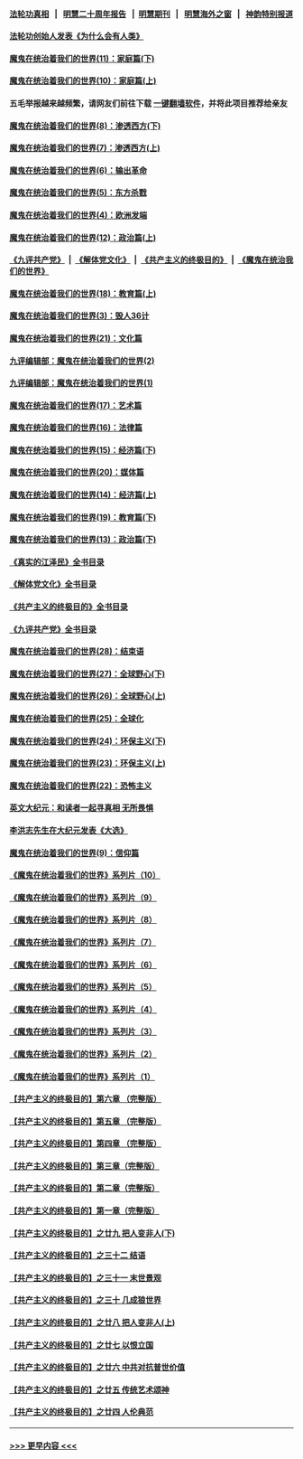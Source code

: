 #### [法轮功真相](https://github.com/gfw-breaker/truth/blob/master/README.md?t=0) &nbsp;&nbsp;|&nbsp;&nbsp; [明慧二十周年报告](https://github.com/gfw-breaker/mh-reports/blob/master/README.md?t=0) &nbsp;&nbsp;|&nbsp;&nbsp;[明慧期刊](https://github.com/gfw-breaker/mh-qikan) &nbsp;&nbsp;|&nbsp;&nbsp; [明慧海外之窗](https://github.com/gfw-breaker/mh-news/blob/master/README.md?t=0) &nbsp;&nbsp;|&nbsp;&nbsp; [神韵特别报道](https://github.com/gfw-breaker/mh-news/blob/master/shenyun.md?t=0)
#### [法轮功创始人发表《为什么会有人类》](../pages/nsc422/n13912117.md?t=03150343) 
#### [魔鬼在统治着我们的世界(11)：家庭篇(下)](../pages/nsc422/n10440961.md?t=03150343) 
#### [魔鬼在统治着我们的世界(10)：家庭篇(上)](../pages/nsc422/n10435448.md?t=03150343) 
#### 五毛举报越来越频繁，请网友们前往下载 [一键翻墙软件](https://github.com/gfw-breaker/ssr-accounts)，并将此项目推荐给亲友
#### [魔鬼在统治着我们的世界(8)：渗透西方(下)](../pages/nsc422/n10429603.md?t=03150343) 
#### [魔鬼在统治着我们的世界(7)：渗透西方(上)](../pages/nsc422/n10426013.md?t=03150343) 
#### [魔鬼在统治着我们的世界(6)：输出革命](../pages/nsc422/n10421536.md?t=03150343) 
#### [魔鬼在统治着我们的世界(5)：东方杀戮](../pages/nsc422/n10417707.md?t=03150343) 
#### [魔鬼在统治着我们的世界(4)：欧洲发端](../pages/nsc422/n10414890.md?t=03150343) 
#### [魔鬼在统治着我们的世界(12)：政治篇(上)](../pages/nsc422/n10444576.md?t=03150343) 
#### [《九评共产党》](https://github.com/begood0513/9ping.md/blob/master/README.md) &nbsp;|&nbsp; [《解体党文化》](../../../../jtdwh.md/blob/master/README.md)  &nbsp;|&nbsp; [《共产主义的终极目的》](../../../../gczydzjmd.md/blob/master/README.md) &nbsp;|&nbsp; [《魔鬼在统治我们的世界》](../../../../mgztzwmdsj.md/blob/master/README.md) 
#### [魔鬼在统治着我们的世界(18)：教育篇(上)](../pages/nsc422/n10526970.md?t=03150343) 
#### [魔鬼在统治着我们的世界(3)：毁人36计](../pages/nsc422/n10411583.md?t=03150343) 
#### [魔鬼在统治着我们的世界(21)：文化篇](../pages/nsc422/n10597706.md?t=03150343) 
#### [九评编辑部：魔鬼在统治着我们的世界(2)](../pages/nsc422/n10410036.md?t=03150343) 
#### [九评编辑部：魔鬼在统治着我们的世界(1)](../pages/nsc422/n10406825.md?t=03150343) 
#### [魔鬼在统治着我们的世界(17)：艺术篇](../pages/nsc422/n10499093.md?t=03150343) 
#### [魔鬼在统治着我们的世界(16)：法律篇](../pages/nsc422/n10485969.md?t=03150343) 
#### [魔鬼在统治着我们的世界(15)：经济篇(下)](../pages/nsc422/n10469975.md?t=03150343) 
#### [魔鬼在统治着我们的世界(20)：媒体篇](../pages/nsc422/n10586579.md?t=03150343) 
#### [魔鬼在统治着我们的世界(14)：经济篇(上)](../pages/nsc422/n10457370.md?t=03150343) 
#### [魔鬼在统治着我们的世界(19)：教育篇(下)](../pages/nsc422/n10564808.md?t=03150343) 
#### [魔鬼在统治着我们的世界(13)：政治篇(下)](../pages/nsc422/n10448270.md?t=03150343) 
#### [《真实的江泽民》全书目录](../pages/nsc422/n13721399.md?t=03150343) 
#### [《解体党文化》全书目录](../pages/nsc422/n13721157.md?t=03150343) 
#### [《共产主义的终极目的》全书目录](../pages/nsc422/n13721048.md?t=03150343) 
#### [《九评共产党》全书目录](../pages/nsc422/n13708085.md?t=03150343) 
#### [魔鬼在统治着我们的世界(28)：结束语](../pages/nsc422/n10936246.md?t=03150343) 
#### [魔鬼在统治着我们的世界(27)：全球野心(下)](../pages/nsc422/n10928319.md?t=03150343) 
#### [魔鬼在统治着我们的世界(26)：全球野心(上)](../pages/nsc422/n10900318.md?t=03150343) 
#### [魔鬼在统治着我们的世界(25)：全球化](../pages/nsc422/n10788205.md?t=03150343) 
#### [魔鬼在统治着我们的世界(24)：环保主义(下)](../pages/nsc422/n10695307.md?t=03150343) 
#### [魔鬼在统治着我们的世界(23)：环保主义(上)](../pages/nsc422/n10688613.md?t=03150343) 
#### [魔鬼在统治着我们的世界(22)：恐怖主义](../pages/nsc422/n10614727.md?t=03150343) 
#### [英文大纪元：和读者一起寻真相 无所畏惧](../pages/nsc422/n12542027.md?t=03150343) 
#### [李洪志先生在大纪元发表《大选》](../pages/nsc422/n12534746.md?t=03150343) 
#### [魔鬼在统治着我们的世界(9)：信仰篇](../pages/nsc422/n10432159.md?t=03150343) 
#### [《魔鬼在统治着我们的世界》系列片（10）](../pages/nsc422/n12292670.md?t=03150343) 
#### [《魔鬼在统治着我们的世界》系列片（9）](../pages/nsc422/n12290859.md?t=03150343) 
#### [《魔鬼在统治着我们的世界》系列片（8）](../pages/nsc422/n12287445.md?t=03150343) 
#### [《魔鬼在统治着我们的世界》系列片（7）](../pages/nsc422/n12283425.md?t=03150343) 
#### [《魔鬼在统治着我们的世界》系列片（6）](../pages/nsc422/n12282314.md?t=03150343) 
#### [《魔鬼在统治着我们的世界》系列片（5）](../pages/nsc422/n12281419.md?t=03150343) 
#### [《魔鬼在统治着我们的世界》系列片（4）](../pages/nsc422/n12274024.md?t=03150343) 
#### [《魔鬼在统治着我们的世界》系列片（3）](../pages/nsc422/n12271322.md?t=03150343) 
#### [《魔鬼在统治着我们的世界》系列片（2）](../pages/nsc422/n12269049.md?t=03150343) 
#### [《魔鬼在统治着我们的世界》系列片（1）](../pages/nsc422/n12267575.md?t=03150343) 
#### [【共产主义的终极目的】第六章 （完整版）](../pages/nsc422/n11428913.md?t=03150343) 
#### [【共产主义的终极目的】第五章 （完整版）](../pages/nsc422/n11428912.md?t=03150343) 
#### [【共产主义的终极目的】第四章 （完整版）](../pages/nsc422/n11428907.md?t=03150343) 
#### [【共产主义的终极目的】第三章（完整版）](../pages/nsc422/n11428848.md?t=03150343) 
#### [【共产主义的终极目的】第二章（完整版）](../pages/nsc422/n11428831.md?t=03150343) 
#### [【共产主义的终极目的】第一章（完整版）](../pages/nsc422/n11417651.md?t=03150343) 
#### [【共产主义的终极目的】之廿九 把人变非人(下)](../pages/nsc422/n11344140.md?t=03150343) 
#### [【共产主义的终极目的】之三十二 结语](../pages/nsc422/n11360535.md?t=03150343) 
#### [【共产主义的终极目的】之三十一 末世景观](../pages/nsc422/n11351129.md?t=03150343) 
#### [【共产主义的终极目的】之三十 几成狼世界](../pages/nsc422/n11348280.md?t=03150343) 
#### [【共产主义的终极目的】之廿八 把人变非人(上)](../pages/nsc422/n11340492.md?t=03150343) 
#### [【共产主义的终极目的】之廿七 以恨立国](../pages/nsc422/n11336944.md?t=03150343) 
#### [【共产主义的终极目的】之廿六 中共对抗普世价值](../pages/nsc422/n11324785.md?t=03150343) 
#### [【共产主义的终极目的】之廿五 传统艺术颂神](../pages/nsc422/n11296396.md?t=03150343) 
#### [【共产主义的终极目的】之廿四 人伦典范](../pages/nsc422/n11296397.md?t=03150343) 

----
#### [ >>> 更早内容 <<< ](../indexes/nsc422-earlier.md)
